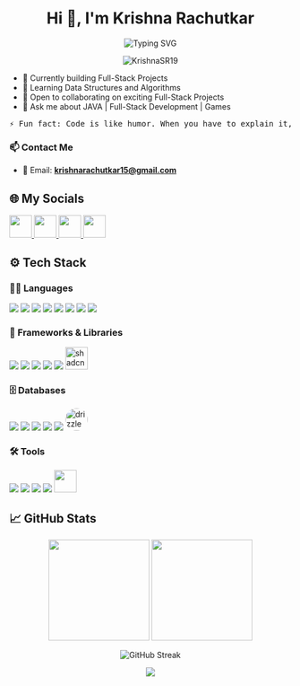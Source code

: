 <h1 align="center">Hi 👋, I'm Krishna Rachutkar</h1>

<p align="center">
  <img src="https://readme-typing-svg.herokuapp.com?font=Fira+Code&weight=600&size=22&pause=1000&color=00ADB5&center=true&vCenter=true&width=435&lines=Full+Stack+Developer+%F0%9F%92%BB;DSA+%F0%9F%93%96;Electronics+%2B+Code+%3D+%E2%9D%A4%EF%B8%8F" alt="Typing SVG" />
</p>

<p align="center">
  <img src="https://komarev.com/ghpvc/?username=KrishnaSR19&label=Profile%20views&color=0e75b6&style=flat" alt="KrishnaSR19" />
</p>

- 🔭 Currently building Full-Stack Projects  
- 🌱 Learning Data Structures and Algorithms  
- 🤝 Open to collaborating on exciting Full-Stack Projects  
- 💬 Ask me about JAVA | Full-Stack Development | Games

<pre>⚡ Fun fact: Code is like humor. When you have to explain it, it’s bad. </pre>

### 📫 Contact Me

- 📩 Email: **krishnarachutkar15@gmail.com**

## 🌐 My Socials

<p>
  <a href="https://www.linkedin.com/in/krishnkant-rachutkar-072a4b22a" target="_blank">
    <img src="https://skillicons.dev/icons?i=linkedin" height="40"/>
  </a>
  
  <a href="https://www.instagram.com/krishna_r19" target="_blank">
    <img src="https://skillicons.dev/icons?i=instagram" height="40"/>
  </a>
  <a href="https://x.com/krishna_r36" target="_blank">
    <img src="https://skillicons.dev/icons?i=twitter" height="40"/>
  </a>

  <a href="https://discordapp.com/users/1089331448575688785" target="_blank">
    <img src="https://skillicons.dev/icons?i=discord" height="40"/>
  </a>
</p>

## ⚙️ Tech Stack

### 👨‍💻 Languages
<p>
  <a href="https://www.java.com/" target="_blank"><img src="https://skillicons.dev/icons?i=java" /></a>
  <a href="https://isocpp.org/" target="_blank"><img src="https://skillicons.dev/icons?i=cpp" /></a>
  <a href="https://developer.mozilla.org/en-US/docs/Web/JavaScript" target="_blank"><img src="https://skillicons.dev/icons?i=js" /></a>
  <a href="https://www.typescriptlang.org/" target="_blank"><img src="https://skillicons.dev/icons?i=ts" /></a>
  <a href="https://www.python.org/" target="_blank"><img src="https://skillicons.dev/icons?i=python" /></a>
  <a href="https://www.php.net/" target="_blank"><img src="https://skillicons.dev/icons?i=php" /></a>
  <a href="https://developer.mozilla.org/en-US/docs/Web/HTML" target="_blank"><img src="https://skillicons.dev/icons?i=html" /></a>
  <a href="https://developer.mozilla.org/en-US/docs/Web/CSS" target="_blank"><img src="https://skillicons.dev/icons?i=css" /></a>
</p>

### 🧩 Frameworks & Libraries
<p>
  <a href="https://nextjs.org/" target="_blank"><img src="https://skillicons.dev/icons?i=nextjs" /></a>
  <a href="https://reactjs.org/" target="_blank"><img src="https://skillicons.dev/icons?i=react" /></a>
  <a href="https://nodejs.org/" target="_blank"><img src="https://skillicons.dev/icons?i=nodejs" /></a>
  <a href="https://expressjs.com/" target="_blank"><img src="https://skillicons.dev/icons?i=express" /></a>
  <a href="https://tailwindcss.com/" target="_blank"><img src="https://skillicons.dev/icons?i=tailwind" /></a>
  <a href="https://ui.shadcn.com/" target="_blank"><img src="https://avatars.githubusercontent.com/u/139895814?s=200&v=4" alt="shadcn" width="40"/></a>
</p>

### 🗄️ Databases
<p>
  <a href="https://www.mysql.com/" target="_blank"><img src="https://skillicons.dev/icons?i=mysql" /></a>
  <a href="https://www.mongodb.com/" target="_blank"><img src="https://skillicons.dev/icons?i=mongodb" /></a>
  <a href="https://firebase.google.com/" target="_blank"><img src="https://skillicons.dev/icons?i=firebase" /></a>
  <a href="https://www.postgresql.org/" target="_blank"><img src="https://skillicons.dev/icons?i=postgres" /></a>
  <a href="https://www.docker.com/" target="_blank"><img src="https://skillicons.dev/icons?i=docker" /></a>
  <a href="https://orm.drizzle.team/" target="_blank"><img src="https://avatars.githubusercontent.com/u/131260848?s=200&v=4" alt="drizzle" width="40" style="border-radius: 50%;" /></a>
</p>

### 🛠️ Tools
<p>
  <a href="https://www.figma.com/" target="_blank"><img src="https://skillicons.dev/icons?i=figma" /></a>
  <a href="https://git-scm.com/" target="_blank"><img src="https://skillicons.dev/icons?i=git" /></a>
  <a href="https://github.com/" target="_blank"><img src="https://skillicons.dev/icons?i=github" /></a>
  <a href="https://www.postman.com/" target="_blank"><img src="https://skillicons.dev/icons?i=postman" /></a>
  <a href="https://www.arduino.cc/" target="_blank"><img src="https://cdn.worldvectorlogo.com/logos/arduino-1.svg" width="40"/></a>
</p>

## 📈 GitHub Stats

<p align="center">
  <img src="https://github-readme-stats.vercel.app/api?username=KrishnaSR19&show_icons=true&theme=radical" height="180"/>
  <img src="https://github-readme-stats.vercel.app/api/top-langs/?username=KrishnaSR19&layout=compact&theme=radical" height="180"/>
</p>

<p align="center">
  <img src="https://github-readme-streak-stats.herokuapp.com/?user=KrishnaSR19&theme=radical" alt="GitHub Streak"/>
</p>

<p align="center">
  <img src="https://github-readme-activity-graph.vercel.app/graph?username=KrishnaSR19&theme=react-dark" />
</p>
